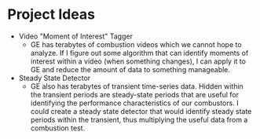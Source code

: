 # Project Ideas

- Video "Moment of Interest" Tagger
  - GE has terabytes of combustion videos which we cannot hope to analyze. If I figure out some algorithm that can identify moments of interest within a video (when something changes), I can apply it to GE and reduce the amount of data to something manageable.
- Steady State Detector
  - GE also has terabytes of transient time-series data. Hidden within the transient periods are steady-state periods that are useful for identifying the performance characteristics of our combustors. I could create a steady state detector that would identify steady state periods within the transient, thus multiplying the useful data from a combustion test. 
  